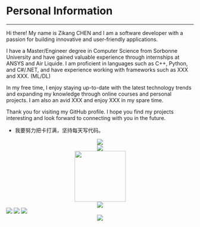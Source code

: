 # **Personal Information**

---

Hi there! My name is Zikang CHEN and I am a software developer with a passion for building innovative and user-friendly applications.

I have a Master/Engineer degree in Computer Science from Sorbonne University and have gained valuable experience through internships at ANSYS and Air Liquide. I am proficient in languages such as C++, Python, and C#/.NET, and have experience working with frameworks such as XXX and XXX. (ML/DL)

In my free time, I enjoy staying up-to-date with the latest technology trends and expanding my knowledge through online courses and personal projects. I am also an avid XXX and enjoy XXX in my spare time.

Thank you for visiting my GitHub profile. I hope you find my projects interesting and look forward to connecting with you in the future.

- 我要努力把卡打满，坚持每天写代码。

<div align="center"> <img src="https://metrics.lecoq.io/Appointat?template=classic&isocalendar=1&base=header%2C%20activity%2C%20community%2C%20repositories%2C%20metadata&base.indepth=false&base.hireable=false&base.skip=false&isocalendar=false&isocalendar.duration=half-year&config.timezone=Europe%2FParis" /> </div>


<div align="center"> <img src="https://github-readme-stats.vercel.app/api/top-langs/?username=Appointat&theme=tokyonight" /> </div>

<div align="center"> <img height="137px" src="https://github-readme-stats.vercel.app/api?username=Appointat&show_icons=true&theme=tokyonight" /> </div>


<div align="center"> <img src="https://github-profile-trophy.vercel.app/?username=Appointat" /> </div>

<span> 
<img src="https://img.shields.io/badge/-HTML5-E34F26?style=flat-square&logo=html5&logoColor=white" /> 
<img src="https://img.shields.io/badge/-CSS3-1572B6?style=flat-square&logo=css3" /> 
<img src="https://img.shields.io/badge/-JavaScript-oringe?style=flat-square&logo=javascript" /> </span>

<div align="center"> <img src="https://activity-graph.herokuapp.com/graph?username=Appointat&theme=xcode" /> </div>
